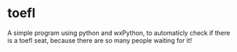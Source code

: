 toefl
=====

A simple program using python and wxPython, to automaticly check if there is a toefl seat, because there are so many people waiting for it!
